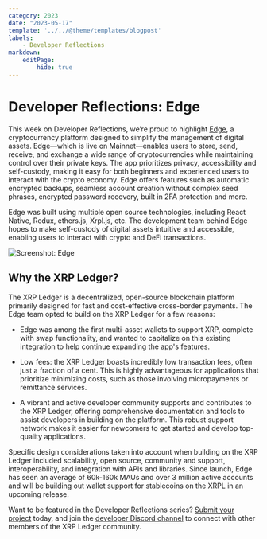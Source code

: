 ```yaml
---
category: 2023
date: "2023-05-17"
template: '../../@theme/templates/blogpost'
labels:
    - Developer Reflections
markdown:
    editPage:
        hide: true
---
```

# Developer Reflections: Edge

This week on Developer Reflections, we’re proud to highlight [Edge](https://edge.app/), a cryptocurrency platform designed to simplify the management of digital assets. Edge—which is live on Mainnet—enables users to store, send, receive, and exchange a wide range of cryptocurrencies while maintaining control over their private keys. The app prioritizes privacy, accessibility and self-custody, making it easy for both beginners and experienced users to interact with the crypto economy. Edge offers features such as automatic encrypted backups, seamless account creation without complex seed phrases, encrypted password recovery, built in 2FA protection and more.

<!-- BREAK -->

Edge was built using multiple open source technologies, including React Native, Redux, ethers.js, Xrpl.js, etc. The development team behind Edge hopes to make self-custody of digital assets intuitive and accessible, enabling users to interact with crypto and DeFi transactions.

![Screenshot: Edge](/blog/img/dev-reflections-edge.png)

## Why the XRP Ledger?

The XRP Ledger is a decentralized, open-source blockchain platform primarily designed for fast and cost-effective cross-border payments. The Edge team opted to build on the XRP Ledger for a few reasons:

* Edge was among the first multi-asset wallets to support XRP, complete with swap functionality, and wanted to capitalize on this existing integration to help continue expanding the app's features.

* Low fees: the XRP Ledger boasts incredibly low transaction fees, often just a fraction of a cent. This is highly advantageous for applications that prioritize minimizing costs, such as those involving micropayments or remittance services.

* A vibrant and active developer community supports and contributes to the XRP Ledger, offering comprehensive documentation and tools to assist developers in building on the platform. This robust support network makes it easier for newcomers to get started and develop top-quality applications.

Specific design considerations taken into account when building on the XRP Ledger included scalability, open source, community and support, interoperability, and integration with APIs and libraries. Since launch, Edge has seen an average of 60k-160k MAUs and over 3 million active accounts and will be building out wallet support for stablecoins on the XRPL in an upcoming release.


Want to be featured in the Developer Reflections series? [Submit your project](https://xrpl.org/contribute.html#xrpl-blog) today, and join the [developer Discord channel](https://discord.gg/sfX3ERAMjH) to connect with other members of the XRP Ledger community.

